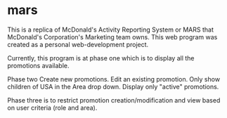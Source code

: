 # mars
This is a replica of McDonald's Activity Reporting System or MARS that McDonald's Corporation's Marketing team owns. This web program was created as a personal web-development project.

Currently, this program is at phase one which is to display all the promotions available.

Phase two
Create new promotions.
Edit an existing promotion.
Only show children of USA in the Area drop down.
Display only "active" promotions.

Phase three is to restrict promotion creation/modification and view based on user criteria (role and area).
